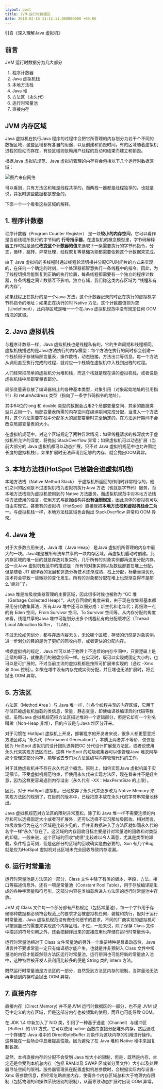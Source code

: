 ```yaml
---
layout: post
title: JVM-运行时数据区
date: 2018-02-16 11:11:11.000000000 +09:00
---
```

引自《深入理解Java 虚拟机》

## 前言

JVM 运行时数据分为几大部分
1. 程序计数器
2. Java 虚拟机栈
3. 本地方法栈
4. Java 堆
5. 方法区（永久代）
6. 运行时常量池
7. 直接内存

## JVM 内存区域

Java 虚拟机在执行Java 程序的过程中会把它所管理的内存划分为若干个不同的数据区域，这些区域都有各自的用途，以及创建和销毁时间，有的区域随着虚拟机进程的启动而存在，有些区域则依赖用户线程的启动和结束而建立和销毁。

根据Java 虚拟机规范，Java 虚拟机管理的内存将会包括以下几个运行时数据区域：

![图片来自网络](http://upload-images.jianshu.io/upload_images/4236553-4d70091b9bd81c70.png?imageMogr2/auto-orient/strip%7CimageView2/2/w/1240)

可以看到，只有方法区和堆是线程共享的，而两栈一器都是线程独享的，也就是说，并发时这些数据都是安全的。

下面一个一个看看这些区域的解释。

## 1. 程序计数器

程序计数器（Program Counter Register） 是一块**较小的内存空间**，它可以看作是当前线程所执行的字节码的 **行号指示器**。在虚拟机的概念模型里，字节码解释器工作时就是通过**改变这个计数器的值**来选取下一条需要执行的字节码指令，分支，循环，跳转，异常处理，线程恢复等基础功能都需要依赖这个计数据来完成。

由于 Java 虚拟机的多线程时通过线程轮流切换并分配CPU时间片的方式来实现的，在任何一个确定的时刻，一个处理器都智慧执行一条线程中的指令。因此，为了线程切换后能恢复到正确的执行位置，每条线程都需要有一个独立的程序计数器，各条线程之间计数器互不影响，独立存储，我们称这类内存区域为 “线程私有的内存”。

如果线程正在执行的是一个Java 方法，这个计数器记录的时正在执行的虚拟机字节码指令的地址；如果正在执行的时 Native 方法，这个计数器值则为空（Undefined），此内存区域是唯一一个在Java 虚拟机规范中没有规定任何 OOM 情况的区域。

## 2. Java 虚拟机栈

与程序计数器一样，Java 虚拟机栈也是线程私有的，它的生命周期和线程相同。虚拟机栈描述的是Java方法执行的内存模型：每个方法在执行的同时都会创建一个栈桢用于存储局部变量表，操作数栈，动态链接。方法出口等信息。每一个方法从调用直至执行完成的过程，就对应一个栈帧在虚拟机中入栈到出栈的过程。

人们经常把简单的虚拟机分为堆和栈，而这个栈就是现在讲的虚拟机栈，或者说是虚拟机栈中局部变量表部分。

局部变量表存放了编译器何止的各种基本类型，对象引用（对象起始地址的引用指针）和 returnAddress 类型（指向了一条字节码指令的地址）。

其中64位的long 和 double 类型的数据会占用2个局部变量空间，其余的数据类型只占用一个。局部变量表所需的内存空间在编译期间完成分配，当进入一个方法时，这个方法需要在栈中分配多大的局部变量时完全确定的。在方法运行期间不会改变局部变量表的大小。

在虚拟机规范中，对这个区域规定了两种异常情况：如果线程请求的栈深度大于虚拟机所允许的深度，将抛出 StackOverflow 异常；如果虚拟机可以动态扩展（当前大部分的 Java 虚拟机都可以动态扩展，只不过 Java 虚拟机规范中也允许固定长度的虚拟机栈），如果扩展时无法声请到足够的内存，就会抛出OOM异常。

## 3. 本地方法栈(HotSpot 已被融合进虚拟机栈)

本地方法栈（Native Method Stack） 于虚拟机所返回的作用时非常相似的，他们之间的区别是不过虚拟机栈为虚拟机执行Java 方法（也就是字节码）服务，而本地方法栈则为虚拟机使用到的 Native 方法服务。而虚拟机规范中对本地方法栈中方法使用的语言，使用方式与数据结构并**没有强制规定**，因此具体的虚拟机可以自由实现它。甚至有的虚拟机（HotSpot）直接就把**本地方法栈和虚拟机栈合二为一**。与虚拟机栈一样，本地方法栈区域也会抛出 StackOverflow 异常和 OOM 异常。

## 4. Java 堆

对于大多数应用来说，Java 堆（Java Heap） 是Java 虚拟机所管理的内存中最大的一块。Java堆是被所有洗车共享的一块内存区域，再虚拟机启动时创建。此内存区域的唯一目的就是存放对象实例，几乎所有的对象实例都再这里分配内存。这一点Java 虚拟机规范中的描述是：所有的对象实例以及数组都要在堆上分配，但是随着 JIT 编译器的发展和逃逸分析技术逐渐成熟，栈上分配，标量替换优化技术将会导致一些微妙的变化发生，所有的对象都分配在堆上也渐渐变得不是那么“绝对”了。

Java 堆是垃圾收集器管理的主要区域，因此很多时候也被称为 “GC 堆（Garbage Collected Heap）”，从内存回收的角度来看，由于现在收集器基本都采用分代收集算法，所有Java 堆中还可以细分成：新生代和老年代；再细致一点的有 Eden 空间，From Survivor 空间，To Survivor 空间等。从内存分配的角度来看，线程共享的Java 堆中可能划分出多个线程私有的分配缓冲区（Thread Lcoal Allocation Buffer， TLAB）。

不过无论如何划分，都与存放内容无关，无论哪个区域，存储的仍然是对象实例，进一步划分的目的是为了更好的回收内存，或者更快的分配内存。

根据虚拟机的规定，Java 堆可以处于物理上不连续的内存空间中，只要逻辑上是连续的即可，就像我们的磁盘空间一样。在实现时，既可以实现成固定大小的，也可以是可扩展的，不过当前主流的虚拟机都是按照可扩展来实现的（通过 -Xmx 和 Xms 控制）。如果在堆中没有内存完成实例分配，并且堆也无法扩展时，将会抛出 OOM 异常。

## 5. 方法区

方法区（Method Area ）与 Java 堆一样，时各个线程共享的内存区域，它用于存储已被虚拟机加载的类信息，常量，静态变量，即使编译器编译后的代码等数据。虽然Java 虚拟机规范把方法区描述堆的一个逻辑部分，但是它却有一个别名叫做（Non-Heap 非堆），目的应该是与Java 堆区分开来。

对于习惯在 HotSpot 虚拟机上开发，部署程序的开发者来说，很多人都更愿意把方法区称为 “永久代（Permanent Generation）”，本质上两者并不等价，仅仅是因为 HotSpot 虚拟机的设计团队选择把GC 分代设计扩展至方法区，或者说使用永久代来实现方法区而已，这样 HotSpot 的垃圾收集器可以像管理Java 堆衣阿华那个管理这部分内存，能够省去专门为方法区编写内存管理代码的工作。

对于其他虚拟机并不存在永久代这个概念。原则上，如何实现Java 虚拟机属于实现细节，不受虚拟机规范约束，但使用永久代来实现方法区，现在看来并不是好主意，因为这样更容易遇到内存溢出（永久代有 -XX：MaxPermSize 的上限）。

因此，对于 HotSpot  虚拟机，已经放弃了永久代并逐步改为 Native Memory 来实现方法区的规划了，在目前的版本中，已经把原本放在永久代的字符串常量池移出。

Java 虚拟机规范对方法区的限制非常宽松，除了和 Java 堆一样不需要连续的内存和可以选择固定大小或者可扩展外，还可以选择不实习那垃圾回收。相对而言，垃圾收集行为在这个区域是比较少见的，但并非数据进入了方法区就如同永久代的名字一样“永久”存在了。这区域的内存回收目标主要是针对常量池的回收和对类型的卸载，一般来说，这个区域的回收“成绩”比较难以令人满意，尤其是类型的卸载，条件相当苛刻，但是这部分的区域的回收确实是由必要的。Sun 有几个Bug 就是应为HotSpot 虚拟机对此区域未完全回收导致内存泄漏。

## 6. 运行时常量池

运行时常量池是方法区的一部分，Class 文件中除了有类的版本，字段，方法，接口等描述信息外，还有一项是常量池（Constant Pool Table），用于存放编译期生成的各种字面量和符号引，这部分内容在类加载后进入方法区的运行时常量池中存放。

JVM 对 Class 文件每一个部分都有严格规定（包括常量池），每一个字节用于存储哪种数据都必须符合规范上的要求才会被虚拟机任何，装载和执行，但对于运行时常量池，Java 虚拟机规范没有做任何细节的要求，不同的厂商实现的虚拟机可以按照自己的需要来实现这个内存区域。不过，一般来说，除了保存 Class 文件中描述的符号引用之外，还会把翻译出来的直接应用也存储在运行时常量池中。

运行时常量池相对于 Class 文件常量池的另外一个重要特种是具备动态性，Java 语言并不要求常量一定只有编译期才能产生，也就是并非预制入 Class 文件中常量池的内容才能既然怒方法区运行时常量池，运行期间也可能将新的常量放入池中，这种特性被开发人员利用比较多的便是 String 类的 intern 方法。

既然运行时常量池是方法区的一部分，自然受到方法区内存的限制，当常量池无法再申请到内存时会抛出 OOM 异常。


## 7. 直接内存

直接内存（Direct Memory) 并不是JVM 运行时数据区的一部分，也不是 JVM 规范中定义的内存区域，但是这部分内存也被频繁的使用，而且也可能导致 OOM。

在 JDK 1.4 中新加入了 NIO 类，引用了一种基于通道（Channel）与缓冲区（Buffer）的 I/O 方式，它可以使用 native 函数库直接分配堆外内存，然后通过一个存储在 Java 堆中的 DirectByteBuffer 对象作为这块内存的引用进行操作。这样能在一些场合中显著提高性能，因为避免了在 Java 堆和 Native 堆中来回复制数据。

显然，本机直接内存的分配不会受到 Java 堆大小的限制，但是，既然是内存，肯定还是会受到本机总内存（包括 RAM以及 SWAP 区或者分页文件）大小以及处理器寻址空间的限制。服务器管理员在配置虚拟机总参数时，会根据实际内存设置-Xmx 等参数信息，但经常忽略直接内存，使得各个内存区域总和大于物理内存限制（包括物理的和操作系统级别的限制），从而导致动态扩展时出现 OOM 异常。




































